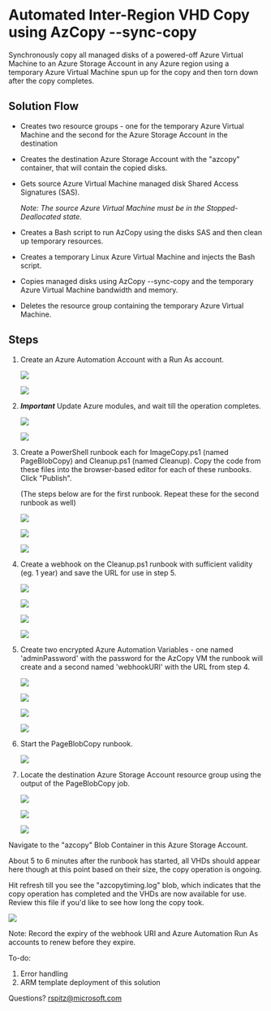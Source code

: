 # Automated Inter-Region VHD Copy using AzCopy --sync-copy


Synchronously copy all managed disks of a powered-off Azure Virtual Machine to an Azure Storage Account in any Azure region using a temporary Azure Virtual Machine spun up for the copy and then torn down after the copy completes. 

## Solution Flow

* Creates two resource groups - one for the temporary Azure Virtual Machine and the second for the Azure Storage Account in the destination

* Creates the destination Azure Storage Account with the "azcopy" container, that will contain the copied disks.

* Gets source Azure Virtual Machine managed disk Shared Access Signatures (SAS).

    _Note: The source Azure Virtual Machine must be in the Stopped-Deallocated state._

* Creates a Bash script to run AzCopy using the disks SAS and then clean up temporary resources.

* Creates a temporary Linux Azure Virtual Machine and injects the Bash script.

* Copies managed disks using AzCopy --sync-copy and the temporary Azure Virtual Machine bandwidth and memory.

* Deletes the resource group containing the temporary Azure Virtual Machine.

## Steps

1. Create an Azure Automation Account with a Run As account.

    ![](https://github.com/richardspitz/imagefactory/raw/master/images/AutoAccCreate.JPG)

    ![](https://github.com/richardspitz/imagefactory/raw/master/images/AutoAccount.JPG)

2. ***Important*** Update Azure modules, and wait till the operation completes.

    ![](https://github.com/richardspitz/imagefactory/raw/master/images/UpdateAzureModules.JPG)
    
    ![](https://github.com/richardspitz/imagefactory/raw/master/images/UpdateAzureModules1.JPG)
    
3. Create a PowerShell runbook each for ImageCopy.ps1 (named PageBlobCopy) and Cleanup.ps1 (named Cleanup). Copy the code from these files into the browser-based editor for each of these runbooks. Click "Publish".

    (The steps below are for the first runbook. Repeat these for the second runbook as well)

    ![](https://github.com/richardspitz/imagefactory/raw/master/images/Runbook.JPG)
    
    ![](https://github.com/richardspitz/imagefactory/raw/master/images/Runbook1.JPG)

    ![](https://github.com/richardspitz/imagefactory/raw/master/images/Runbook2.JPG)

4. Create a webhook on the Cleanup.ps1 runbook with sufficient validity (eg. 1 year) and save the URL for use in step 5.

    ![](https://github.com/richardspitz/imagefactory/raw/master/images/Webhook0.JPG)
    
    ![](https://github.com/richardspitz/imagefactory/raw/master/images/Webhook01.JPG)
    
    ![](https://github.com/richardspitz/imagefactory/raw/master/images/Webhook1.JPG)

    ![](https://github.com/richardspitz/imagefactory/raw/master/images/Webhook2.JPG)

5. Create two encrypted Azure Automation Variables - one named 'adminPassword' with the password for the AzCopy VM the runbook will create and a second named 'webhookURI' with the URL from step 4. 

    ![](https://github.com/richardspitz/imagefactory/raw/master/images/Variables.JPG)

    ![](https://github.com/richardspitz/imagefactory/raw/master/images/Variables1.JPG)

    ![](https://github.com/richardspitz/imagefactory/raw/master/images/Variables2.JPG)

    ![](https://github.com/richardspitz/imagefactory/raw/master/images/Variables3.JPG)

6. Start the PageBlobCopy runbook.

    ![](https://github.com/richardspitz/imagefactory/raw/master/images/StartRunbook.JPG)

7. Locate the destination Azure Storage Account resource group using the output of the PageBlobCopy job.

    ![](https://github.com/richardspitz/imagefactory/raw/master/images/RunbookOutput1.JPG)

    ![](https://github.com/richardspitz/imagefactory/raw/master/images/RunbookOutput2.JPG)

    ![](https://github.com/richardspitz/imagefactory/raw/master/images/RunbookOutput3.JPG)

Navigate to the "azcopy" Blob Container in this Azure Storage Account. 

About 5 to 6 minutes after the runbook has started, all VHDs should appear here though at this point based on their size, the copy operation is ongoing. 

Hit refresh till you see the "azcopytiming.log" blob, which indicates that the copy operation has completed and the VHDs are now available for use. Review this file if you'd like to see how long the copy took.

![](https://github.com/richardspitz/imagefactory/raw/master/images/CopyComplete.JPG)


Note:
Record the expiry of the webhook URI and Azure Automation Run As accounts to renew before they expire.

To-do:

1. Error handling
2. ARM template deployment of this solution

Questions? rspitz@microsoft.com 
